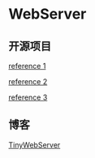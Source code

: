 # WebServer
## 开源项目

[reference 1](https://github.com/qinguoyi/TinyWebServer)

[reference 2](https://github.com/linyacool/WebServer)

[reference 3](https://github.com/markparticle/WebServer)

## 博客
[TinyWebServer](https://blog.csdn.net/csdner250/category_12592505.html?spm=1001.2014.3001.5482)
